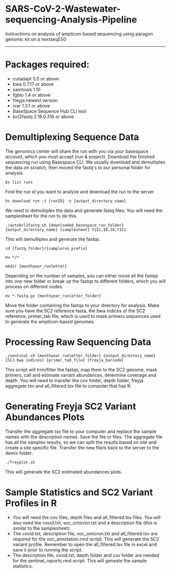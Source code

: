 # SARS-CoV-2-Wastewater-sequencing-Analysis-Pipeline
Instructions on analysis of amplicon-based sequencing using paragon genomic kit on a nextseq550 

------------
# Packages required:
- cutadapt 3.5 or above
- bwa 0.7.17 or above
- samtools 1.10
- fgbio 1.4 or above
- freyja newest version
- ivar 1.3.1 or above
- BaseSpace Sequence Hub CLI tool 
- bcl2fastq 2.19.0.316 or above

# Demultiplexing Sequence Data
The genomics center will share the run with you via your basespace account, which you must accept (run & project). Download the finished sequencing run using Basespace CLI. We usually download and demultiplex the data on scratch, then moved the fastq's to our personal folder for analysis.
```
bs list runs
```
Find the run id you want to analyze and download the run to the server
```
bs download run -i {runID} -o {output_directory_name}
```
We need to demultiplex the data and generate fastq files. You will need the samplesheet for the run to do this.
```
./autobcl2fastq.sh {downloaded_basespace_run_folder} {output_directory_name} {samplesheet} Y151,I8,I8,Y151
```
This will demultiplex and generate the fastqs.
```
cd {fastq_folder}/{samplerun_prefix} 
```
```
mv */* .
```
```
mkdir {monthyear_runletter} 
```
Depending on the number of samples, you can either move all the fastqs into one new folder or break up the fastqs to different folders, which you will process on different nodes.
```
mv *.fastq.gz {monthyear_runletter_folder} 
```
Move the folder containing the fastqs to your directory for analysis. Make sure you have the SC2 reference fasta, the bwa indices of the SC2 reference, primer_tab file, which is used to mask primers sequences used to generate the amplicon-based genomes.

# Processing Raw Sequencing Data
```
./sentinal.sh {monthyear_runletter_folder} {output_directory_name} {SC2 bwa indices} {primer_tab_file} {freyja_barcode}
```
This script will trim/filter the fastqs, map them to the SC2 genome, mask primers, call and estimate variant abundances, determine coverage and depth.
You will need to transfer the cov folder, depth folder, freyja aggregate tsv and all_filtered.tsv file to computer that has R.

# Generating Freyja SC2 Variant Abundances Plots

Transfer the aggregate tsv file to your computer and replace the sample names with the description names. Save the file or files. The aggregate file has all the samples results, so we can split the results based on site and create a site specific file. Transfer the new file/s back to the server to the demix folder.
```
./freyplot.sh
```
This will generate the SC2 estimated abundances plots. 

# Sample Statistics and SC2 Variant Profiles in R
- You will need the cov files, depth files and all_filtered.tsv files. You will also need the covid.txt, voc_omicron.txt and a description file (this is similar to the samplesheet).
- The covid.txt, description file, voc_omicron.txt and all_filtered.tsv are required for the voc_annotation.rmd script. This will generate the SC2 variant profile. Remember to open the all_filtered.tsv file in excel and save it prior to running the script.
- The description file, covid.txt, depth folder and cov folder are needed for the sentinel_reports.rmd script. This will geneate the sample statistics.



